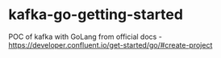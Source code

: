 # kafka-go-getting-started
POC of kafka with GoLang from official docs - https://developer.confluent.io/get-started/go/#create-project 


